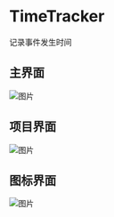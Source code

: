 # TimeTracker
记录事件发生时间


## 主界面

![图片](https://github.com/user-attachments/assets/9c30bd06-e066-414e-ab6d-2b6f25eefa64)

## 项目界面

![图片](https://github.com/user-attachments/assets/6147bd20-7c0b-4ccb-8257-7fc50c12614a)

## 图标界面

![图片](https://github.com/user-attachments/assets/2ef047a7-275a-499e-beee-a74b5dc2b641)
